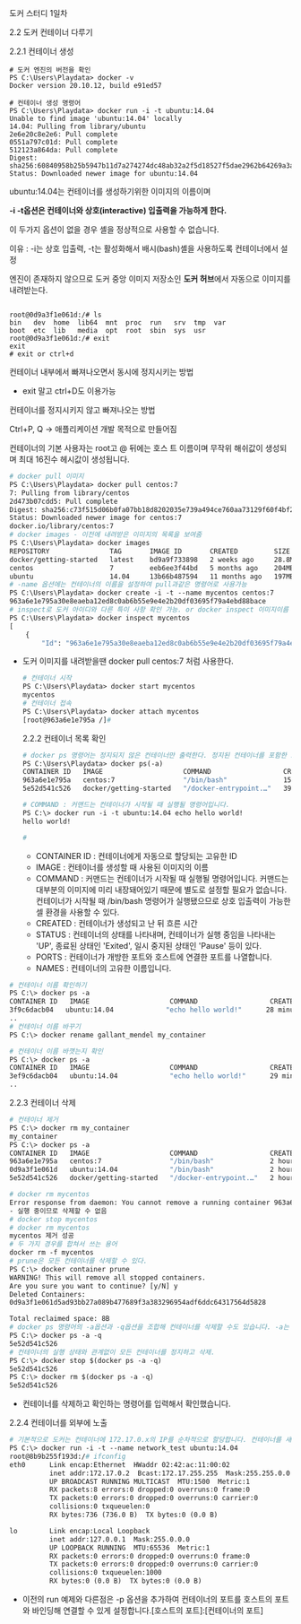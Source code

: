 도커 스터디 1일차

2.2 도커 컨테이너 다루기

2.2.1 컨테이너 생성

```
# 도커 엔진의 버전을 확인
PS C:\Users\Playdata> docker -v
Docker version 20.10.12, build e91ed57
```

```
# 컨테이너 생성 명령어
PS C:\Users\Playdata> docker run -i -t ubuntu:14.04
Unable to find image 'ubuntu:14.04' locally
14.04: Pulling from library/ubuntu
2e6e20c8e2e6: Pull complete
0551a797c01d: Pull complete
512123a864da: Pull complete
Digest: sha256:60840958b25b5947b11d7a274274dc48ab32a2f5d18527f5dae2962b64269a3a
Status: Downloaded newer image for ubuntu:14.04
```

ubuntu:14.04는 컨테이너를 생성하기위한 이미지의 이름이며

**-i -t옵션은 컨테이너와 상호(interactive) 입출력을 가능하게 한다.**

이 두가지 옵션이 없을 경우 셸을 정상적으로 사용할 수 없습니다.

이유 :  -i는 상호 입출력, -t는 활성화해서 배시(bash)셸을 사용하도록 컨테이너에서 설정

엔진이 존재하지 않으므로 도커 중앙 이미지 저장소인 **도커 허브**에서 자동으로 이미지를 내려받는다.

```

root@0d9a3f1e061d:/# ls
bin   dev  home  lib64  mnt  proc  run   srv  tmp  var
boot  etc  lib   media  opt  root  sbin  sys  usr
root@0d9a3f1e061d:/# exit
exit
# exit or ctrl+d
```

컨테이너 내부에서 빠져나오면서 동시에 정지시키는 방법

- exit 말고 ctrl+D도 이용가능

컨테이너를  정지시키지 않고 빠져나오는 방법

Ctrl+P, Q -> 애플리케이션 개발 목적으로 만들어짐



컨테이너의 기본 사용자는 root고 @ 뒤에는 호스 트 이름이며 무작위 해쉬값이 생성되며 최대 16진수 헤시값이 생성됩니다.





```dockerfile
# docker pull 이미지
PS C:\Users\Playdata> docker pull centos:7
7: Pulling from library/centos
2d473b07cdd5: Pull complete
Digest: sha256:c73f515d06b0fa07bb18d8202035e739a494ce760aa73129f60f4bf2bd22b407
Status: Downloaded newer image for centos:7
docker.io/library/centos:7
# docker images - 이전에 내려받은 이미지의 목록을 보여줌
PS C:\Users\Playdata> docker images
REPOSITORY               TAG       IMAGE ID       CREATED         SIZE
docker/getting-started   latest    bd9a9f733898   2 weeks ago     28.8MB
centos                   7         eeb6ee3f44bd   5 months ago    204MB
ubuntu                   14.04     13b66b487594   11 months ago   197MB
# -name 옵션에는 컨테이너의 이름을 설정하여 pull과같은 명령어로 사용가능
PS C:\Users\Playdata> docker create -i -t --name mycentos centos:7
963a6e1e795a30e8eaeba12ed8c0ab6b55e9e4e2b20df03695f79a4ebd88bace
# inspect로 도커 아이디와 다른 특이 사항 확인 가능. or docker inspect 이미지이름 | grep Id
PS C:\Users\Playdata> docker inspect mycentos
[
    {
        "Id": "963a6e1e795a30e8eaeba12ed8c0ab6b55e9e4e2b20df03695f79a4ebd88bace",
```

- 도커 이미지를 내려받을땐 docker pull centos:7 처럼 사용한다.

  ```dockerfile
  # 컨테이너 시작
  PS C:\Users\Playdata> docker start mycentos
  mycentos
  # 컨테이너 접속
  PS C:\Users\Playdata> docker attach mycentos
  [root@963a6e1e795a /]#
  ```

  

  2.2.2 컨테이너 목록 확인

  

  ```dockerfile
  # docker ps 명령어는 정지되지 않은 컨테이너만 출력한다. 정지된 컨테이너를 포함한 모든 컨테이너를 출력하려면 -a 작성
  PS C:\Users\Playdata> docker ps(-a)
  CONTAINER ID   IMAGE                    COMMAND                  CREATED          STATUS          PORTS                NAMES
  963a6e1e795a   centos:7                 "/bin/bash"              15 minutes ago   Up 8 minutes                         mycentos
  5e52d541c526   docker/getting-started   "/docker-entrypoint.…"   39 minutes ago   Up 39 minutes   0.0.0.0:80->80/tcp   wonderful_mclean
  
  # COMMAND : 커맨드는 컨테이너가 시작될 때 실행될 명령어입니다.
  PS C:\> docker run -i -t ubuntu:14.04 echo hello world!
  hello world!
  
  #
  ```

  - CONTAINER ID : 컨테이너에게 자동으로 할당되는 고유한 ID
  - IMAGE : 컨테이너를 생성할 때 사용된 이미지의 이름
  - COMMAND : 커맨드는 컨테이너가 시작될 때 실행될 명령어입니다. 커맨드는 대부분의 이미지에 미리 내장돼어있기 때문에 별도로 설정할 필요가 없습니다. 컨테이너가 시작될 때 /bin/bash 명령어가 실행됐으므로 상호 입출력이 가능한 셀 환경을 사용할 수 있다.
  - CREATED : 컨테이너가 생성되고 난 뒤 흐른 시간
  - STATUS  : 컨테이너의 상태를 나타내며, 컨테이너가 실행 중임을 나타내는 'UP', 종료된 상태인 'Exited', 일시 중지된 상태인 'Pause' 등이 있다.
  - PORTS : 컨테이너가 개방한 포트와 호스트에 연결한 포트를 나열합니다.
  - NAMES : 컨테이너의 고유한 이름입니다. 

```dockerfile
# 컨테이너 이름 확인하기
PS C:\> docker ps -a
CONTAINER ID   IMAGE                    COMMAND                  CREATED             STATUS                      PORTS              NAMES
3f9c6dacb04   ubuntu:14.04             "echo hello world!"      28 minutes ago      Exited (0) 28 minutes ago             gallant_mendel
..
# 컨테이너 이름 바꾸기
PS C:\> docker rename gallant_mendel my_container

# 컨테이너 이름 바꼇는지 확인
PS C:\> docker ps -a
CONTAINER ID   IMAGE                    COMMAND                  CREATED          STATUS                      PORTS                NAMES
3ef9c6dacb04   ubuntu:14.04             "echo hello world!"      29 minutes ago   Exited (0) 29 minutes ago                        my_container
..

```



2.2.3 컨테이너 삭제

```dockerfile
# 컨테이너 제거
PS C:\> docker rm my_container
my_container
PS C:\> docker ps -a
CONTAINER ID   IMAGE                    COMMAND                  CREATED       STATUS                   PORTS                NAMES
963a6e1e795a   centos:7                 "/bin/bash"              2 hours ago   Up About an hour                              mycentos
0d9a3f1e061d   ubuntu:14.04             "/bin/bash"              2 hours ago   Exited (0) 2 hours ago                        happy_jackson
5e52d541c526   docker/getting-started   "/docker-entrypoint.…"   2 hours ago   Up 2 hours               0.0.0.0:80->80/tcp   wonderful_mclean

# docker rm mycentos
Error response from daemon: You cannot remove a running container 963a6e1e795a30e8eaeba12ed8c0ab6b55e9e4e2b20df03695f79a4ebd88bace. Stop the container before attempting removal or force remove
- 실행 중이므로 삭제할 수 없음
# docker stop mycentos
# docker rm mycentos  
mycentos 제거 성공
# 두 가지 경우를 합쳐서 쓰는 용어
docker rm -f mycentos
# prune은 모든 컨테이너를 삭제할 수 있다.
PS C:\> docker container prune
WARNING! This will remove all stopped containers.
Are you sure you want to continue? [y/N] y
Deleted Containers:
0d9a3f1e061d5ad93bb27a089b477689f3a383296954adf6ddc64317564d5828

Total reclaimed space: 8B
# docker ps 명령어의 -a옵션과 -q옵션을 조합해 컨테이너를 삭제할 수도 있습니다. -a는 컨테이너 상태와 관계 없이 모든 컨테이너를, -q는 컨테이너의 ID만 출력하는 역할
PS C:\> docker ps -a -q
5e52d541c526
# 컨테이너의 실행 상태와 관계없이 모든 컨테이너를 정지하고 삭제.
PS C:\> docker stop $(docker ps -a -q)
5e52d541c526
PS C:\> docker rm $(docker ps -a -q)
5e52d541c526
```

- 컨테이너를 삭제하고 확인하는 명령어를 입력해서 확인했습니다.



2.2.4 컨테이너를 외부에 노출

```dockerfile
# 기본적으로 도커는 컨테이너에 172.17.0.x의 IP를 순차적으로 할당합니다. 컨테이너를 새롭게 생성한 후 ifconfig 명령어로 컨테이너의 네트워크 인터페이스를 확인
PS C:\> docker run -i -t --name network_test ubuntu:14.04
root@8b9b255f193d:/# ifconfig
eth0      Link encap:Ethernet  HWaddr 02:42:ac:11:00:02
          inet addr:172.17.0.2  Bcast:172.17.255.255  Mask:255.255.0.0
          UP BROADCAST RUNNING MULTICAST  MTU:1500  Metric:1
          RX packets:8 errors:0 dropped:0 overruns:0 frame:0
          TX packets:0 errors:0 dropped:0 overruns:0 carrier:0
          collisions:0 txqueuelen:0
          RX bytes:736 (736.0 B)  TX bytes:0 (0.0 B)

lo        Link encap:Local Loopback
          inet addr:127.0.0.1  Mask:255.0.0.0
          UP LOOPBACK RUNNING  MTU:65536  Metric:1
          RX packets:0 errors:0 dropped:0 overruns:0 frame:0
          TX packets:0 errors:0 dropped:0 overruns:0 carrier:0
          collisions:0 txqueuelen:1000
          RX bytes:0 (0.0 B)  TX bytes:0 (0.0 B)

```

- 이전의 run 예제와 다른점은 -p 옵션을 추가하여 컨테이너의 포트를 호스트의 포트와 바인딩해 연결할 수 있게 설정합니다.[호스트의 포트]:[컨테이너의 포트]

  

```dockerfile

```













